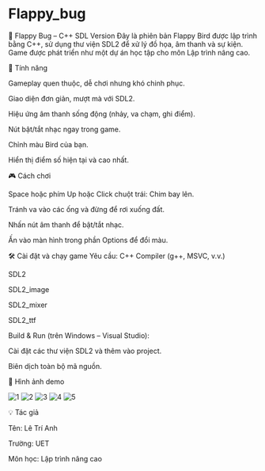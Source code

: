 # Flappy_bug
🐤 Flappy Bug – C++ SDL Version
Đây là phiên bản Flappy Bird được lập trình bằng C++, sử dụng thư viện SDL2 để xử lý đồ họa, âm thanh và sự kiện. Game được phát triển như một dự án học tập cho môn Lập trình nâng cao.

📌 Tính năng

Gameplay quen thuộc, dễ chơi nhưng khó chinh phục.

Giao diện đơn giản, mượt mà với SDL2.

Hiệu ứng âm thanh sống động (nhảy, va chạm, ghi điểm).

Nút bật/tắt nhạc ngay trong game.

Chỉnh màu Bird của bạn.

Hiển thị điểm số hiện tại và cao nhất.

🎮 Cách chơi

Space hoặc phím Up hoặc Click chuột trái: Chim bay lên.

Tránh va vào các ống và đừng để rơi xuống đất.

Nhấn nút âm thanh để bật/tắt nhạc.

Ấn vào màn hình trong phần Options để đổi màu.

🛠️ Cài đặt và chạy game
Yêu cầu:
C++ Compiler (g++, MSVC, v.v.)

SDL2

SDL2_image

SDL2_mixer

SDL2_ttf

Build & Run (trên Windows – Visual Studio):

Cài đặt các thư viện SDL2 và thêm vào project.

Biên dịch toàn bộ mã nguồn.

📸 Hình ảnh demo

![1](https://github.com/user-attachments/assets/132276eb-cbbf-4a67-a509-29e724a6b2bc)
![2](https://github.com/user-attachments/assets/757a85c7-083a-40dc-96f5-800de803227d)
![3](https://github.com/user-attachments/assets/295cefb4-ecdd-49b8-bbfb-67d5191c3c7b)
![4](https://github.com/user-attachments/assets/b57a6445-2207-4ef5-98a4-83a3c6076fd3)
![5](https://github.com/user-attachments/assets/9e927948-085f-4c69-bfbe-d9f16655d0ac)

💡 Tác giả

Tên: Lê Trí Anh

Trường: UET

Môn học: Lập trình nâng cao




